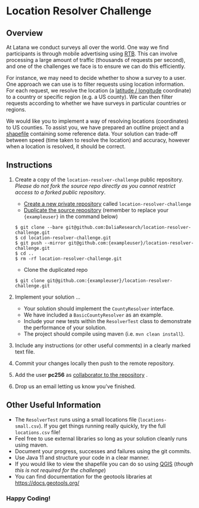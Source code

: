 # Location Resolver Challenge

## Overview

At Latana we conduct surveys all over the world. One way we find participants is through mobile advertising
using [RTB](https://en.wikipedia.org/wiki/Real-time_bidding). This can involve processing a large amount of traffic
(thousands of requests per second), and one of the challenges we face is to ensure we can do this efficiently.

For instance, we may need to decide whether to show a survey to a user. One approach we can use is to filter requests
using location information. For each request, we resolve the location (a
[latitude / longitude](https://en.wikipedia.org/wiki/Geographic_coordinate_system#Latitude_and_longitude) coordinate)
to a country or specific region (e.g. a US county). We can then filter requests according to whether we have surveys in
particular countries or regions.

We would like you to implement a way of resolving locations (coordinates) to US counties. To assist you, we have
prepared an outline project and a [shapefile](https://en.wikipedia.org/wiki/Shapefile) containing some reference data.
Your solution can trade-off between speed (time taken to resolve the location) and accuracy, however when a location
is resolved, it should be correct.

## Instructions

1. Create a copy of the `location-resolver-challenge` public repository. *Please do not fork the source repo directly as
   you cannot restrict access to a forked public repository*.
    - [Create a new private repository](https://help.github.com/en/articles/creating-a-new-repository)
      called `location-resolver-challenge`
    - [Duplicate the source repository](https://help.github.com/en/articles/duplicating-a-repository) (remember to
      replace your `{exampleuser}` in the command below)
    ```
    $ git clone --bare git@github.com:DaliaResearch/location-resolver-challenge.git
    $ cd location-resolver-challenge.git
    $ git push --mirror git@github.com:{exampleuser}/location-resolver-challenge.git
    $ cd .. 
    $ rm -rf location-resolver-challenge.git
    ```
    - Clone the duplicated repo
    ```
    $ git clone git@github.com:{exampleuser}/location-resolver-challenge.git
    ```

1. Implement your solution ...
    - Your solution should implement the `CountyResolver` interface.
    - We have included a `BasicCountyResolver` as an example.
    - Include your new tests within the `ResolverTest` class to demonstrate the performance of your solution.
    - The project should compile using maven (i.e. `mvn clean install`).

1. Include any instructions (or other useful comments) in a clearly marked text file.

1. Commit your changes locally then push to the remote repository.

1. Add the user **pc256**
   as [collaborator to the repository](https://help.github.com/en/articles/inviting-collaborators-to-a-personal-repository)
   .

1. Drop us an email letting us know you've finished.

## Other Useful Information

- The `ResolverTest` runs using a small locations file (`locations-small.csv`). If you get things running really
  quickly, try the full `locations.csv` file!
- Feel free to use external libraries so long as your solution cleanly runs using maven.
- Document your progress, successes and failures using the git commits.
- Use Java 11 and structure your code in a clear manner.
- If you would like to view the shapefile you can do so using [QGIS](https://www.qgis.org/en/site/) 
  (_though this is not required for the challenge_)
- You can find documentation for the geotools libraries at https://docs.geotools.org/

### Happy Coding!
